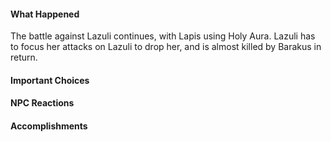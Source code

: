 #### What Happened
The battle against Lazuli continues, with Lapis using Holy Aura. Lazuli has to focus her attacks on Lazuli to drop her, and is almost killed by Barakus in return.
#### Important Choices

#### NPC Reactions

#### Accomplishments
